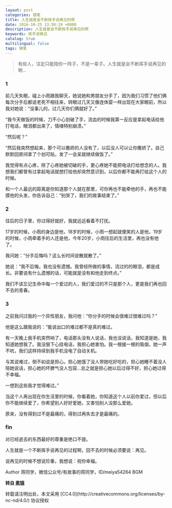 ```yaml
---
layout: post
categories: 随笔
title: 人生就是会不断挥手说再见的啊
date: 2016-10-25 13:50:29 +0800
description: 人生就是会不断挥手说再见的啊
keywords: 挥手说再见
catalog: true
multilingual: false
tags: 随笔
---
```


> 有些人，注定只能陪你一阵子，不是一辈子。人生就是会不断挥手说再见的啊...

### 1

前几天失眠，碰上小雨跟我聊天，她说她和男朋友分手了，因为我们习惯了他们俩每次分手后都说老死不相往来，转眼过几天又像连体婴一样出现在大家眼前，所以我对她说：“没事儿的，过几天你们俩就好了。”

“我今天做饭的时候，刀不小心划破了手，流血的时候我第一反应是拿起电话给他打电话，眼泪都出来了，情绪特别崩溃。”

“然后呢？”

“然后我突然想起来，那个可以撒娇的人没有了，以后没人可以让你撒娇了。自己默默回房间拿了个创可贴，发了一会呆就继续做饭了。”

我觉得有点心疼，除了心疼她被切破的手，更心疼她不能把电话打给想念的人。我想我们都曾有过拿起电话就想打给他却突然意识到，以后你都不能再打给这个人的时候。

和一个人最远的距离是你知道那个人就在那里，可你再也不能牵他的手，再也不能摸他的头发，你告诉自己：“别哭了，我们的故事结束了。”

### 2

往后的日子里，你过得好就好，我就远远看着不打扰。

17岁的时候，小雨的身边是他，18岁的时候，小雨一想起就傻笑的人是他，19岁的时候，小雨牵着手的人还是他，今年20岁，小雨往后的生活里，再也没有他了。

我问她：“分手后悔吗？这么长时间说散就散了。”

她说：“我不后悔，我也没有遗憾。我曾经所做的事情，流过的的眼泪，都是成长。非要说有什么遗憾的话，可能就是没有和他走到终点。”

我们不该忘记生命中每一个爱过的人，我们爱过的不只是那个人，更是我们再也回不去的青春。

### 3

之前我问过我的一个异性朋友，我问他：“你分手的时候会很难过很难过吗？”

他是这么跟我说的：“能说出口的难过都不是真的难过。

有一天晚上我手机突然响了，电话那头没有人说话，我也没说话，我知道是她，我知道她想我了。我没狠下心挂电话，我担心她害怕。我一根接一根的吸烟，她一声不吭，我们这样持续到我手机没电了自动关机。

与其说难过，倒不如说是担心。担心她饿了没人带她吃好吃的，担心她睡不着没人陪她说话，担心她的坏脾气没人包容…总之就是担心她以后过得不好，担心她过得不幸福。

一想到这些我才觉得难过。”

当这个人再出现在你生活里的时候，你看着她，你知道这个人以前你爱过，但以后你不能继续爱了，你希望别人好好爱她，又害怕别人没那么爱她。

原来，没有得到过不是最痛的，得到过再失去才是最痛的。

### fin

对已经逝去的东西最好的尊重是绝口不提。

人生就是一个不断挥手说再见的过程啊，回不去的时候必须要说：再见。

说再见的时候不想说珍重，我想说：祝你幸福。

Author 蒋同学，微信公众号/有故事的蒋同学，ID/meiya54264
BGM

**转自 [素锦](http://isujin.com/5990)**

<audio  autoplay="autoplay">
  <source src="https://oss.link/bgm/waved-goodbye.mp3" type="audio/mpeg" />
Your browser does not support the audio element.
</audio>
转载请注明出处，本文采用 [CC4.0](http://creativecommons.org/licenses/by-nc-nd/4.0/) 协议授权
